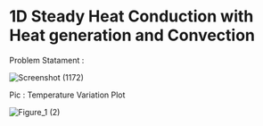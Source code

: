 # 1D Steady Heat Conduction with Heat generation and Convection

Problem Statament :

![Screenshot (1172)](https://user-images.githubusercontent.com/68963724/120062076-ce542c80-c07d-11eb-9802-3cbb97041b02.png)


Pic : Temperature Variation Plot

![Figure_1 (2)](https://user-images.githubusercontent.com/68963724/120061749-3e61b300-c07c-11eb-9144-36429755fdb5.png)
